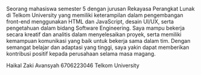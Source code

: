 Seorang mahasiswa semester 5 dengan jurusan Rekayasa Perangkat Lunak di Telkom University yang memiliki keterampilan dalam pengembangan front-end menggunakan HTML dan JavaScript, desain UI/UX, serta pengetahuan dalam bidang Software Engineering. Saya mampu bekerja secara kreatif dan analitis dalam menyelesaikan proyek, serta memiliki kemampuan komunikasi yang baik untuk bekerja sama dalam tim. Dengan semangat belajar dan adaptasi yang tinggi, saya yakin dapat memberikan kontribusi positif kepada perusahaan selama masa magang.

Haikal Zaki Avansyah
6706223046
Telkom University
